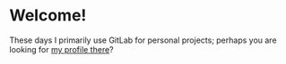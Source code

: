 # Welcome!

These days I primarily use GitLab for personal projects; perhaps you are looking for [my profile there](https://gitlab.com/bzinberg)?
